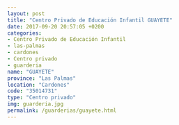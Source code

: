 ```yaml
---
layout: post
title: "Centro Privado de Educación Infantil GUAYETE"
date: 2017-09-20 20:57:05 +0200
categories:
- Centro Privado de Educación Infantil
- las-palmas
- cardones
- Centro privado
- guarderia
name: "GUAYETE"
province: "Las Palmas"
location: "Cardones"
code: "35014731"
type: "Centro privado"
img: guarderia.jpg
permalink: /guarderias/guayete.html
---
```

